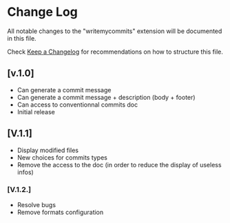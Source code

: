 # Change Log

All notable changes to the "writemycommits" extension will be documented in this file.

Check [Keep a Changelog](http://keepachangelog.com/) for recommendations on how to structure this file.

## [v.1.0]

- Can generate a commit message
- Can generate a commit message + description (body + footer)
- Can access to conventionnal commits doc
- Initial release

## [V.1.1]

- Display modified files
- New choices for commits types
- Remove the access to the doc (in order to reduce the display of useless infos)

### [V.1.2.]

- Resolve bugs
- Remove formats configuration